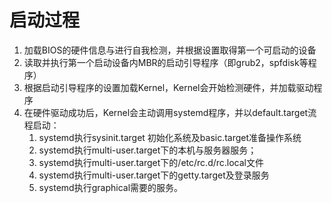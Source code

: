 # 启动过程
1. 加载BIOS的硬件信息与进行自我检测，并根据设置取得第一个可启动的设备
2. 读取并执行第一个启动设备内MBR的启动引导程序（即grub2，spfdisk等程序）
3. 根据启动引导程序的设置加载Kernel，Kernel会开始检测硬件，并加载驱动程序
4. 在硬件驱动成功后，Kernel会主动调用systemd程序，并以default.target流程启动：
    1. systemd执行sysinit.target 初始化系统及basic.target准备操作系统
    2. systemd执行multi-user.target下的本机与服务器服务；
    3. systemd执行multi-user.target下的/etc/rc.d/rc.local文件
    4. systemd执行multi-user.target下的getty.target及登录服务
    5. systemd执行graphical需要的服务。
